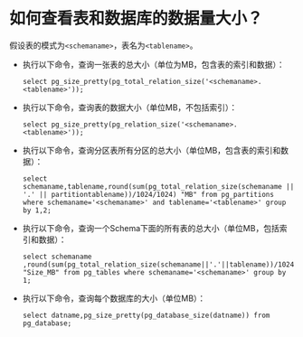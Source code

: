 # 如何查看表和数据库的数据量大小？

假设表的模式为`<schemaname>`，表名为`<tablename>`。

-   执行以下命令，查询一张表的总大小（单位为MB，包含表的索引和数据）：

    ```
    select pg_size_pretty(pg_total_relation_size('<schemaname>.<tablename>'));
    ```

-   执行以下命令，查询表的数据大小（单位MB，不包括索引）：

    ```
    select pg_size_pretty(pg_relation_size('<schemaname>.<tablename>'));
    ```

-   执行以下命令，查询分区表所有分区的总大小（单位MB，包含表的索引和数据）：

    ```
    select schemaname,tablename,round(sum(pg_total_relation_size(schemaname || '.' || partitiontablename))/1024/1024) "MB" from pg_partitions where schemaname='<schemaname>' and tablename='<tablename>' group by 1,2;
    ```

-   执行以下命令，查询一个Schema下面的所有表的总大小（单位MB，包括索引和数据）：

    ```
    select schemaname ,round(sum(pg_total_relation_size(schemaname||'.'||tablename))/1024/1024) "Size_MB" from pg_tables where schemaname='<schemaname>' group by 1;
    ```

-   执行以下命令，查询每个数据库的大小（单位MB）：

    ```
    select datname,pg_size_pretty(pg_database_size(datname)) from pg_database;
    ```


